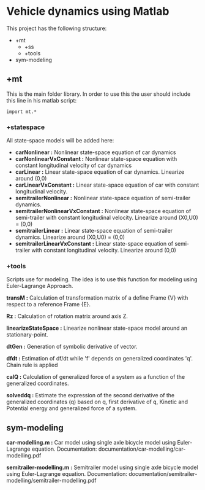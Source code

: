 # Vehicle dynamics using Matlab
This project has the following structure:
- +mt
	- +ss
	- +tools
- sym-modeling
## +mt
This is the main folder library. In order to use this the user should include this line in his matlab script:

`import mt.*`

### +statespace

All state-space models will be added here:

- **carNonlinear :** Nonlinear state-space equation of car dynamics
- **carNonlinearVxConstant :** Nonlinear state-space equation with constant longitudinal velocity of car dynamics
- **carLinear :** Linear state-space equation of car dynamics. Linearize around (0,0)
- **carLinearVxConstant :** Linear state-space equation of car with constant longitudinal velocity.
- **semitrailerNonlinear :** Nonlinear state-space equation of semi-trailer dynamics.
- **semitrailerNonlinearVxConstant :** Nonlinear state-space equation of semi-trailer with constant longitudinal velocity. Linearize around (X0,U0) = (0,0)
- **semitrailerLinear :** Linear state-space equation of semi-trailer dynamics. Linearize around (X0,U0) = (0,0)
- **semitrailerLinearVxConstant :** Linear state-space equation of semi-trailer with constant longitudinal velocity. Linearize around (0,0)

### +tools 
Scripts use for modeling. The idea is to use this function for modeling using Euler-Lagrange Approach.

**transM :** Calculation of transformation matrix of a define Frame {V} with respect to a reference Frame {E}.

**Rz :** Calculation of rotation matrix around axis Z.

**linearizeStateSpace :** Linearize nonlinear state-space model around an stationary-point.

**dtGen :** Generation of symbolic derivative of vector. 

**dfdt :** Estimation of df/dt while 'f' depends on generalized coordinates 'q'. Chain rule is applied

**calQ :** Calculation of generalized force of a system as a function of the generalized coordinates.

**solveddq :** Estimate the expression of the second derivative of the generalized coordinates (q) based on q, first derivative of q, Kinetic and Potential energy and generalized force of a system. 

## sym-modeling

**car-modelling.m :** Car model using single axle bicycle model using Euler-Lagrange equation. Documentation: documentation/car-modelling/car-modelling.pdf

**semitrailer-modelling.m :** Semitrailer model using single axle bicycle model using Euler-Lagrange equation. Documentation: documentation/semitrailer-modelling/semitrailer-modelling.pdf

